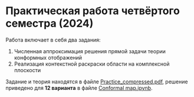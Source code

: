 # Практическая работа четвёртого семестра (2024)
Работа включает в себя два задания:
1. Численная аппроксимация решения прямой задачи теории конформных отображений
2. Реализация контекстной раскраски области на комплексной плоскости

Задание и теория находятся в файле [Practice_compressed.pdf](https://github.com/DolenKollin/Conformal_map/blob/main/Practice_compressed.pdf), решение приведено для **12 варианта** в файле [Conformal map.ipynb](https://github.com/DolenKollin/Conformal_map/blob/main/Conformal%20map.ipynb).
